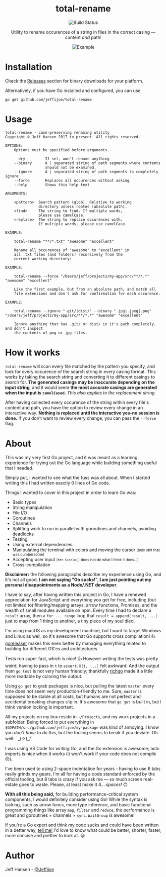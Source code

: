 <p align="center">
  <h1 align="center">total-rename</h1>
</p>
<p align="center">
  <img src="https://travis-ci.org/jeffijoe/total-rename.svg?branch=master" alt="Build Status"/>
</p>
<p align="center">
  Utility to rename occurences of a string in files in the correct casing — content <em>and</em> path!
</p>
<p align="center">
  <img src="http://i.imgur.com/3NaGKzT.png" alt="Example"/>
</p>

# Installation

Check the [Releases] section for binary downloads for your platform.

Alternatively, if you have Go installed and configured, you can use

```
go get github.com/jeffijoe/total-rename
```

# Usage

```
total-rename - case-preserving renaming utility
Copyright © Jeff Hansen 2017 to present. All rights reserved.

OPTIONS:
    Options must be specified before arguments.

    --dry         If set, won't rename anything
    --binary      A | separated string of path segments where contents
                  should not be examined.
    --ignore      A | separated string of path segments to completely ignore
    --force       Replaces all occurences without asking
    --help        Shows this help text

ARGUMENTS:

    <pattern>  Search pattern (glob). Relative to working
               directory unless rooted (absolute path).
    <find>     The string to find. If multiple words,
               please use camelCase.
    <replace>  The string to replace occurences with.
               If multiple words, please use camelCase.

EXAMPLE:

    total-rename "**/*.txt" "awesome" "excellent"

    Rename all occurences of "awesome" to "excellent" in
    all .txt files (and folders) recursively from the
    current working directory:

EXAMPLE:

    total-rename --force "/Users/jeff/projects/my-app/src/**/*.*" "awesome" "excellent"

    Like the first example, but from an absolute path, and match all
    file extensions and don't ask for confirmation for each occurence.

EXAMPLE:

    total-rename --ignore ".git/|dist/" --binary ".jpg|.jpeg|.png" "/Users/jeff/projects/my-app/src/**/*.*" "awesome" "excellent"

    Ignore anything that has .git/ or dist/ in it's path completely, and don't inspect
    the contents of png or jpg files.
```

# How it works

`total-rename` will scan every file matched by the pattern you specify, and look for every occurence 
of the search string in every casing format. This works by taking the search string and converting it to
different casings to search for. **The generated casings may be inaccurate depending on the input string**, and
it would seem **the most accurate casings are generated when the input is `camelCased`.** _This also applies
to the replacement string._

After having collected every occurence of the string within every file's content and path, you have the option to
review every change in an interactive way. **Nothing is replaced until the interactive yes-no session is done.**
If you don't want to review every change, you can pass the `--force` flag.

# About

This was my very first Go project, and it was meant as a learning experience
for trying out the Go language while building something useful that I needed.

Simply put, I wanted to see what the fuss was all about. When I started writing 
this I had written exactly 0 lines of Go code.

Things I wanted to cover in this project in order to learn Go was:

* Basic types
* String manipulation
* File I/O
* Goroutines
* Channels
* Splitting work to run in parallel with goroutines and channels, avoiding deadlocks
* Testing
* Using external dependencies
* Manipulating the terminal with colors and moving the cursor <small>(holy shit that was cumbersome)</small>
* Accepting user input <small>(`fmt.Scanln()` does not do what I think it does...)</small>
* Cross-compilation

**Disclaimer:** the following paragraphs describe my experience using Go, and it's not all good. **I am not saying "Go sucks!", I am just pointing out my personal disappointments as a Node/.NET developer**.

I have to say, after having written this project in Go, I have a renewed appreciation for JavaScript and everything you get for free, including (but not limited to) filtering/mapping arrays, arrow functions, Promises, and the wealth of small modules available on npm. Every time I had to declare a `result` array, then a `for ... range` loop that `result = append(result, ...)` just to map from 1 thing to another, a tiny piece of my soul died.

I'm using macOS as my development machine, but I want to target Windows and Linux as well, so it's awesome that Go supports cross compilation! :+1: [goreleaser] makes this even better by managing everything related to building for different OS'es and architectures.

Tests run super fast, which is nice! :+1: However writing the tests was pretty weird, having to pass in `t` to `assert.X(t, ...)` felt awkward. And the output from `go test` is not very human friendly; thankfully [richgo] made it a little more readable by coloring the output.

Using `go get` to grab packages is nice, but pulling the latest `master` every time does not seem very production-friendly to me. Sure, `master` is supposed to be stable at all costs, but humans are not perfect and accidental breaking changes slip in. It's awesome that `go get` is built in, but I think version locking is important.

All my projects on my box reside in `~/Projects`, and my work projects in a subfolder. Being forced to put everything in `$GOPATH/src/github.com/jeffijoe/my-package` was kind of annoying. I know you _don't have to do this_, but the tooling seems to break if you deviate. Oh well. ¯\_(ツ)_/¯

I was using VS Code for writing Go, and the Go extension is awesome; auto imports is nice when it works (it won't work if your code does not compile 😞).

I've been used to using 2-space indentation for years - having to use 8 tabs really grinds my gears. I'm all for having a code standard enforced by the official tooling, but 8 tabs is crazy if you ask me — so much screen real-estate goes to waste. Please, at least make it 4... _spaces!_ 🙃

**With all this being said,** for building performance-critical system components, I would definitely consider using Go! While the syntax is lacking, such as arrow funcs, more type inference, and basic functional programming things like array `map`, `filter` and `reduce`, the performance is great and goroutines + channels + `sync.WaitGroup` is awesome!

If you're a Go expert and think my code sucks and could have been written in a better way, [tell me!](https://twitter.com/jeffijoe) I'd love to know what could be better, shorter, faster, more concise and prettier to look at. 😀

# Author

Jeff Hansen - [@Jeffijoe](https://twitter.com/Jeffijoe)

  [Releases]: https://github.com/jeffijoe/total-rename/releases
  [screenshot]: http://i.imgur.com/3NaGKzT.png
  [richgo]: https://github.com/kyoh86/richgo
  [goreleaser]: https://github.com/goreleaser/goreleaser
